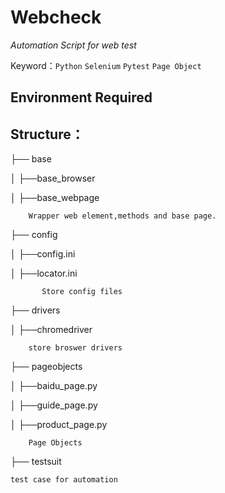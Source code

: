 # Webcheck #
*Automation Script for web test*

Keyword：`Python` `Selenium` `Pytest` `Page Object`

## Environment Required



## Structure：
├── base
    
│   ├──base_browser
    
│   ├──base_webpage
    
        Wrapper web element,methods and base page.
    
├── config
   
│   ├──config.ini
   
│   ├──locator.ini 
   
           Store config files
   
├── drivers
    
│   ├──chromedriver
    
        store broswer drivers
    
├── pageobjects

│   ├──baidu_page.py
    
│   ├──guide_page.py
    
│   ├──product_page.py
    
        Page Objects
    
├──  testsuit
    
    test case for automation 
